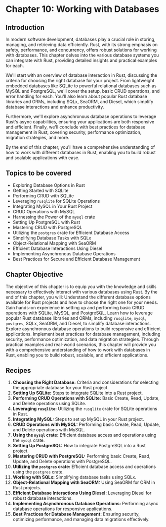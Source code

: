 # Chapter 10: Working with Databases

## Introduction

In modern software development, databases play a crucial role in storing, managing, and retrieving data efficiently. Rust, with its strong emphasis on safety, performance, and concurrency, offers robust solutions for working with databases. This chapter delves into the various database systems you can integrate with Rust, providing detailed insights and practical examples for each.

We'll start with an overview of database interaction in Rust, discussing the criteria for choosing the right database for your project. From lightweight embedded databases like SQLite to powerful relational databases such as MySQL and PostgreSQL, we'll cover the setup, basic CRUD operations, and error handling for each. You'll also learn about popular Rust database libraries and ORMs, including SQLx, SeaORM, and Diesel, which simplify database interactions and enhance productivity.

Furthermore, we'll explore asynchronous database operations to leverage Rust's async capabilities, ensuring your applications are both responsive and efficient. Finally, we'll conclude with best practices for database management in Rust, covering security, performance optimization, migration strategies, and more.

By the end of this chapter, you'll have a comprehensive understanding of how to work with different databases in Rust, enabling you to build robust and scalable applications with ease.

## Topics to be covered

- Exploring Database Options in Rust
- Getting Started with SQLite
- Performing CRUD with SQLite
- Leveraging `rusqlite` for SQLite Operations
- Integrating MySQL in Your Rust Project
- CRUD Operations with MySQL
- Harnessing the Power of the `mysql` crate
- Setting Up PostgreSQL with Rust
- Mastering CRUD with PostgreSQL
- Utilizing the `postgres` crate for Efficient Database Access
- Simplifying Database Tasks with SQLx
- Object-Relational Mapping with SeaORM
- Efficient Database Interactions Using Diesel
- Implementing Asynchronous Database Operations
- Best Practices for Secure and Efficient Database Management

## Chapter Objective

The objective of this chapter is to equip you with the knowledge and skills necessary to effectively interact with various databases using Rust. By the end of this chapter, you will: Understand the different database options available for Rust projects and how to choose the right one for your needs. Gain hands-on experience in setting up and performing basic CRUD operations with SQLite, MySQL, and PostgreSQL. Learn how to leverage popular Rust database libraries and ORMs, including `rusqlite`, `mysql`, `postgres`, SQLx, SeaORM, and Diesel, to simplify database interactions. Explore asynchronous database operations to build responsive and efficient applications. Implement best practices for database management, including security, performance optimization, and data migration strategies.
Through practical examples and real-world scenarios, this chapter will provide you with a comprehensive understanding of how to work with databases in Rust, enabling you to build robust, scalable, and efficient applications.

## Recipes

1. **Choosing the Right Database:** Criteria and considerations for selecting the appropriate database for your Rust project.
2. **Setting Up SQLite:** Steps to integrate SQLite into a Rust project.
3. **Performing CRUD Operations with SQLite:** Basic Create, Read, Update, and Delete operations using SQLite.
4. **Leveraging `rusqlite`:** Utilizing the `rusqlite` crate for SQLite operations in Rust.
5. **Integrating MySQL:** Steps to set up MySQL in your Rust project.
6. **CRUD Operations with MySQL:** Performing basic Create, Read, Update, and Delete operations with MySQL.
7. **Using the `mysql` crate:** Efficient database access and operations using the `mysql` crate.
8. **Setting Up PostgreSQL:** How to integrate PostgreSQL into a Rust project.
9. **Mastering CRUD with PostgreSQL:** Performing basic Create, Read, Update, and Delete operations with PostgreSQL.
10. **Utilizing the `postgres` crate:** Efficient database access and operations using the `postgres` crate.
11. **Working with SQLx:** Simplifying database tasks using SQLx.
12. **Object-Relational Mapping with SeaORM:** Using SeaORM for ORM in Rust projects.
13. **Efficient Database Interactions Using Diesel:** Leveraging Diesel for robust database interactions.
14. **Implementing Asynchronous Database Operations:** Performing async database operations for responsive applications.
15. **Best Practices for Database Management:** Ensuring security, optimizing performance, and managing data migrations effectively.
